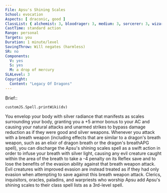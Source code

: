 ```yaml
---
File: Apsu's Shining Scales
School: evocation
Aspects: [ draconic, good ]
ClassList: { alchemist: 3, bloodrager: 3, medium: 3, sorcerer: 3, wizard: 3 }
CastTime: standard action
Range: personal
Targets: you
Duration: 1 minute/level
SavingThrow: Will negates (harmless)
SR: no
Components:
  V: yes
  S: yes
  M: a drop of mercury
SLALevel: 3
Copyright:
  Content: "Legacy Of Dragons"
---
```

Brief:: 

```dataviewjs
customJS.Spell.printWiki(dv)
```

You envelop your body with silver radiance that manifests as scales surrounding your body, granting you a +5 armor bonus to your AC and causing your natural attacks and unarmed strikes to bypass damage reduction as if they were good and silver weapons.  Whenever you attack with a breath weapon (including effects that are similar to a dragon's breath weapon, such as an elixir of dragon breath or the dragon's breathAPG spell), you can discharge the Apsu's shining scales spell as a swift action in order to infuse your breath with silver light, causing any evil creature caught within the area of the breath to take a -4 penalty on its Reflex save and to lose the benefits of the evasion ability against that breath weapon attack. Evil creatures with improved evasion are instead treated as if they had only evasion when attempting to save against this breath weapon attack.  Clerics, inquisitors, oracles, paladins, and warpriests who worship Apsu add Apsu's shining scales to their class spell lists as a 3rd-level spell.
